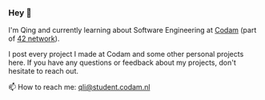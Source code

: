 ### Hey 👋

I'm Qing and currently learning about Software Engineering at [Codam](https://www.codam.nl/en/) (part of [42 network](https://www.codam.nl/en/the-42-network)).

I post every project I made at Codam and some other personal projects here. If you have any questions or feedback about my projects, don't hesitate to reach out.

📫 How to reach me: qli@student.codam.nl

<!--
**qingqingqingli/qingqingqingli** is a ✨ _special_ ✨ repository because its `README.md` (this file) appears on your GitHub profile.

Here are some ideas to get you started:

- 🔭 I’m currently working on ...
- 🌱 I’m currently learning ...
- 👯 I’m looking to collaborate on ...
- 🤔 I’m looking for help with ...
- 💬 Ask me about ...
- 📫 How to reach me: ...
- 😄 Pronouns: ...
- ⚡ Fun fact: ...
-->
